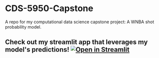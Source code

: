 # CDS-5950-Capstone
A repo for my computational data science capstone project: A WNBA shot probability model.

## Check out my streamlit app that leverages my model's predictions! [![Open in Streamlit](https://static.streamlit.io/badges/streamlit_badge_black_white.svg)](https://share.streamlit.io/maxbolger/wnba-player-analysis-app/main)


